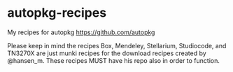 autopkg-recipes
===============

My recipes for autopkg https://github.com/autopkg


Please keep in mind the recipes Box, Mendeley, Stellarium, Studiocode, and TN3270X are just munki recipes for the download recipes created by @hansen_m.  These recipes MUST have his repo also in order to function.
